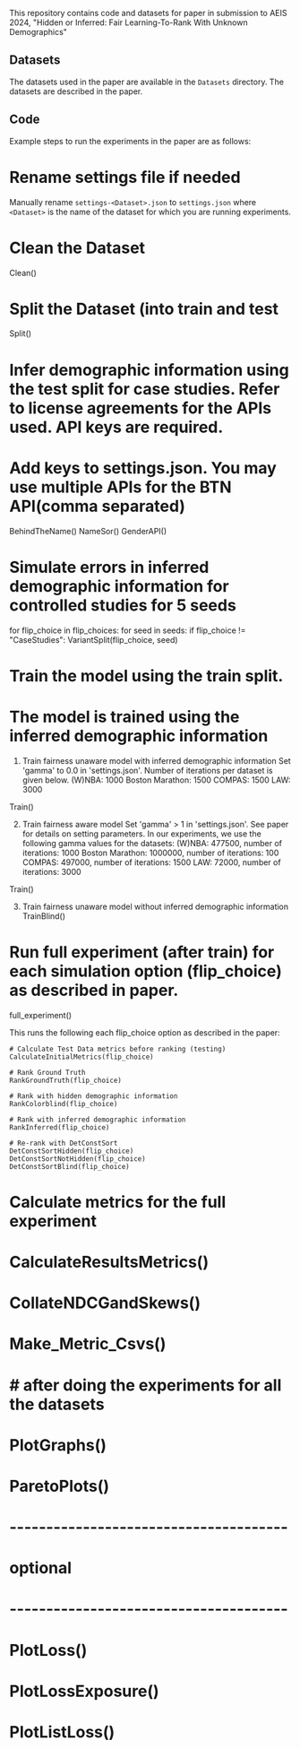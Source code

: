 This repository contains code and datasets for paper in submission to AEIS 2024, "Hidden or Inferred: Fair Learning-To-Rank With Unknown Demographics"


## Datasets
The datasets used in the paper are available in the `Datasets` directory. The datasets are described in the paper.

## Code

Example steps to run the experiments in the paper are as follows:

# Rename settings file if needed
Manually rename `settings-<Dataset>.json` to `settings.json` where `<Dataset>` is the name of the dataset for which you are
running experiments.

# Clean the Dataset
Clean()

# Split the Dataset (into train and test
Split()

# Infer demographic information using the test split for case studies. Refer to license agreements for the APIs used. API keys are required.
# Add keys to settings.json. You may use multiple APIs for the BTN API(comma separated)
BehindTheName()
NameSor()
GenderAPI()

# Simulate errors in inferred demographic information for controlled studies for 5 seeds
for flip_choice in flip_choices:
    for seed in seeds:
        if flip_choice != "CaseStudies":
            VariantSplit(flip_choice, seed)

# Train the model using the train split. 
# The model is trained using the inferred demographic information
1. Train fairness unaware model with inferred demographic information
Set 'gamma' to 0.0 in 'settings.json'. Number of iterations per dataset is given below.
   (W)NBA: 1000
   Boston Marathon: 1500
   COMPAS: 1500
   LAW: 3000

Train()

2. Train fairness aware model
Set 'gamma' > 1 in 'settings.json'. See paper for details on setting parameters.
In our experiments, we use the following gamma values for the datasets:
   (W)NBA: 477500, number of iterations: 1000
   Boston Marathon: 1000000, number of iterations: 100
   COMPAS: 497000, number of iterations: 1500
   LAW: 72000, number of iterations: 3000

Train()

3. Train fairness unaware model without inferred demographic information
TrainBlind()

# Run full experiment (after train) for each simulation option (flip_choice) as described in paper.

full_experiment()

This runs the following each flip_choice option as described in the paper:

    # Calculate Test Data metrics before ranking (testing)
    CalculateInitialMetrics(flip_choice)
    
    # Rank Ground Truth
    RankGroundTruth(flip_choice)
    
    # Rank with hidden demographic information
    RankColorblind(flip_choice)
    
    # Rank with inferred demographic information
    RankInferred(flip_choice)
    
    # Re-rank with DetConstSort
    DetConstSortHidden(flip_choice)
    DetConstSortNotHidden(flip_choice)
    DetConstSortBlind(flip_choice)



# Calculate metrics for the full experiment
# CalculateResultsMetrics()
# CollateNDCGandSkews()
# Make_Metric_Csvs()


# # after doing the experiments for all the datasets
# PlotGraphs()
# ParetoPlots()

# --------------------------------------
# optional
# --------------------------------------
# PlotLoss()
# PlotLossExposure()
# PlotListLoss()
